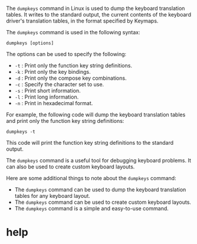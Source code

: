# 

The `dumpkeys` command in Linux is used to dump the keyboard translation tables. It writes to the standard output, the current contents of the keyboard driver's translation tables, in the format specified by Keymaps.

The `dumpkeys` command is used in the following syntax:

```
dumpkeys [options]
```

The options can be used to specify the following:

* `-t` : Print only the function key string definitions.
* `-k` : Print only the key bindings.
* `-d` : Print only the compose key combinations.
* `-c` : Specify the character set to use.
* `-s` : Print short information.
* `-l` : Print long information.
* `-n` : Print in hexadecimal format.

For example, the following code will dump the keyboard translation tables and print only the function key string definitions:

```
dumpkeys -t
```

This code will print the function key string definitions to the standard output.

The `dumpkeys` command is a useful tool for debugging keyboard problems. It can also be used to create custom keyboard layouts.

Here are some additional things to note about the `dumpkeys` command:

* The `dumpkeys` command can be used to dump the keyboard translation tables for any keyboard layout.
* The `dumpkeys` command can be used to create custom keyboard layouts.
* The `dumpkeys` command is a simple and easy-to-use command.




# help 

```

```
